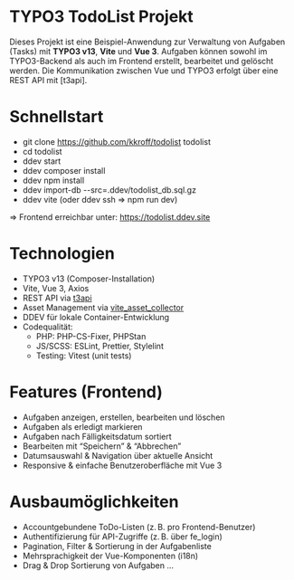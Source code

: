 # TYPO3 TodoList Projekt

Dieses Projekt ist eine Beispiel-Anwendung zur Verwaltung von Aufgaben (Tasks) mit **TYPO3 v13**, **Vite** und **Vue 3**. Aufgaben können sowohl im TYPO3-Backend als auch im Frontend erstellt, bearbeitet und gelöscht werden. Die Kommunikation zwischen Vue und TYPO3 erfolgt über eine REST API mit [t3api].

# Schnellstart

- git clone https://github.com/kkroff/todolist todolist
- cd todolist
- ddev start
- ddev composer install
- ddev npm install
- ddev import-db --src=.ddev/todolist_db.sql.gz
- ddev vite (oder ddev ssh => npm run dev)

=> Frontend erreichbar unter: https://todolist.ddev.site

# Technologien

- TYPO3 v13 (Composer-Installation)
- Vite, Vue 3, Axios
- REST API via [t3api](https://extensions.typo3.org/extension/t3api)
- Asset Management via [vite_asset_collector](https://extensions.typo3.org/extension/vite_asset_collector)
- DDEV für lokale Container-Entwicklung
- Codequalität:
  - PHP: PHP-CS-Fixer, PHPStan
  - JS/SCSS: ESLint, Prettier, Stylelint
  - Testing: Vitest (unit tests)

# Features (Frontend)
- Aufgaben anzeigen, erstellen, bearbeiten und löschen
-	Aufgaben als erledigt markieren
- Aufgaben nach Fälligkeitsdatum sortiert
-	Bearbeiten mit “Speichern” & “Abbrechen”
-	Datumsauswahl & Navigation über aktuelle Ansicht
-	Responsive & einfache Benutzeroberfläche mit Vue 3

# Ausbaumöglichkeiten
- Accountgebundene ToDo-Listen (z. B. pro Frontend-Benutzer)
-	Authentifizierung für API-Zugriffe (z. B. über fe_login)
-	Pagination, Filter & Sortierung in der Aufgabenliste
-	Mehrsprachigkeit der Vue-Komponenten (i18n)
-	Drag & Drop Sortierung von Aufgaben
...

